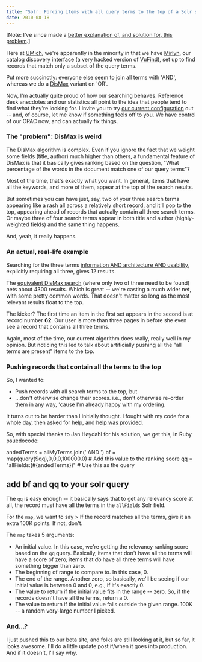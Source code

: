 ```yaml
---
title: "Solr: Forcing items with all query terms to the top of a Solr search"
date: 2010-08-18
---
```


[Note: I've since made a [better explanation of, and solution for, this problem](http://robotlibrarian.billdueber.com/using-localparams-in-solr-sst-2/).]

Here at [UMich](http://lib.umich.edu/), we're apparently in the minority in that we have [Mirlyn](http://mirlyn.lib.umich.edu/), our catalog discovery interface (a very hacked version of [VuFind](http://vufind.org/)), set up to find records that match only a subset of the query terms.

Put more succinctly: everyone else seem to join all terms with 'AND', whereas we do a [DisMax](http://www.lucidimagination.com/blog/2010/05/23/whats-a-dismax/) variant on 'OR'.

Now, I'm actually quite proud of how our searching behaves. Reference desk anecdotes and our statistics all point to the idea that people tend to find what they're looking for. I invite you to try [our current configuration](http://mirlyn.lib.umich.edu/) out -- and, of course, let me know if something feels off to you. We have control of our OPAC now, and can actually fix things.

### The "problem": DisMax is weird

The DisMax algorithm is complex. Even if you ignore the fact that we weight some fields (title, author) much higher than others, a fundamental feature of DisMax is that it basically gives ranking based on the question, "What percentage of the words in the document match one of our query terms"?

Most of the time, that's exactly what you want. In general, items that have all the keywords, and more of them, appear at the top of the search results.

But sometimes you can have just, say, two of your three search terms appearing like a rash all across a relatively short record, and it'll pop to the top, appearing ahead of records that actually contain all three search terms. Or maybe three of four search terms appear in both title and author (highly-weighted fields) and the same thing happens.

And, yeah, it really happens.

### An actual, real-life example

Searching for the three terms [information AND architecture AND usability](http://mirlyn.lib.umich.edu/Search/Home?inst=all&amp;lookfor=information+AND+architecture+AND+usability), explicitly requiring all three, gives 12 results.

The [equivalent DisMax search](http://mirlyn.lib.umich.edu/Search/Home?inst=all&amp;lookfor=information+architecture+usability) (where only two of three need to be found) nets about 4300 results. Which is great -- we're casting a much wider net, with some pretty common words. That doesn't matter so long as the most relevant results float to the top.

The kicker? The first time an item in the first set appears in the second is at record number **62**. Our user is more than three pages in before she even see a record that contains all three terms.

Again, most of the time, our current algorithm does really, really well in my opinion. But noticing this led to talk about artificially pushing all the "all terms are present" items to the top.

### Pushing records that contain all the terms to the top

So, I wanted to:

* Push records with all search terms to the top, but
* ...don't otherwise change their scores. i.e., don't otherwise re-order them in any way, 'cause I'm already happy with my ordering.

It turns out to be harder than I initially thought. I fought with my code for a whole day, then asked for help, and [help was provided](http://www.lucidimagination.com/search/document/1f2e58ecc9c16a9c/function_query_to_boost_scores_by_a_constant_if_all_terms_are_present).

So, with special thanks to Jan Høydahl for his solution, we get this, in Ruby psuedocode:

andedTerms = allMyTerms.join(' AND ')
bf = map(query($qq),0,0,0,100000.0) # Add this value to the ranking score
qq = "allFields:(#{andedTerms})" # Use this as the query
## add bf and qq to your solr query

The `qq` is easy enough -- it basically says that to get any relevancy score at all, the record must have all the terms in the `allFields` Solr field.

For the `map`, we want to say
&gt; If the record matches all the terms, give it an extra 100K points. If not, don't.

The `map` takes 5 arguments:

* An initial value. In this case, we're getting the relevancy ranking score based on the `qq` query. Basically, items that don't have all the terms will have a score of zero; items that *do* have all three terms will have something bigger than zero.
* The beginning of range to compare to. In this case, 0.
* The end of the range. Another zero, so basically, we'll be seeing if our initial value is between 0 and 0, e.g., if it's exactly 0.
* The value to return if the initial value fits in the range -- zero. So, if the records doesn't have all the terms, return a 0.
* The value to return if the initial value falls outside the given range. 100K -- a random very-large number I picked.

### And...?

I just pushed this to our beta site, and folks are still looking at it, but so far, it looks awesome. I'll do a little update post if/when it goes into production. And if it doesn't, I'll say why.

